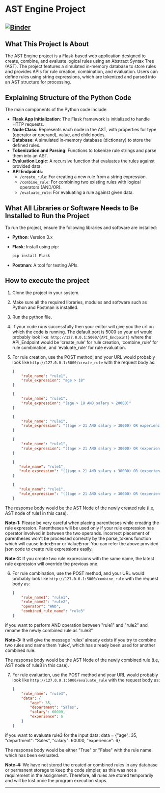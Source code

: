 # AST Engine Project

## [![Binder](https://mybinder.org/badge_logo.svg)](https://mybinder.org/v2/gh/Yashvardhan-Asthana/Python-Projects/main?urlpath=proxy/AST-Engine/app.py)

## What This Project Is About

The AST Engine project is a Flask-based web application designed to create, combine, and evaluate logical rules using an Abstract Syntax Tree (AST). The project features a simulated in-memory database to store rules and provides APIs for rule creation, combination, and evaluation. Users can define rules using string expressions, which are tokenized and parsed into an AST structure for processing.

## Explaining Structure of the Python Code

The main components of the Python code include:

- **Flask App Initialization**: The Flask framework is initialized to handle HTTP requests.
- **Node Class**: Represents each node in the AST, with properties for type (operator or operand), value, and child nodes.
- **Database**: A simulated in-memory database (dictionary) to store the defined rules.
- **Tokenization and Parsing**: Functions to tokenize rule strings and parse them into an AST.
- **Evaluation Logic**: A recursive function that evaluates the rules against provided data.
- **API Endpoints**: 
  - `/create_rule`: For creating a new rule from a string expression.
  - `/combine_rule`: For combining two existing rules with logical operators (AND/OR).
  - `/evaluate_rule`: For evaluating a rule against given data.

## What All Libraries or Software Needs to Be Installed to Run the Project

To run the project, ensure the following libraries and software are installed:

- **Python**: Version 3.x
- **Flask**: Install using pip:
  
  ```bash
  pip install Flask
- **Postman**: A tool for testing APIs.

## How to execute the project

1. Clone the project in your system.
2. Make sure all the required libraries, modules and software such as Python and Postman is installed.
3. Run the python file.
4. If your code runs successfully then your editor will give you the url on which the code is running. The default port is 5000 so your url would probably look like: `http://127.0.0.1:5000/{API_Endpoint}` where the API_Endpoint would be 'create_rule' for rule creation, 'combine_rule' for rule combination, and 'evaluate_rule' for rule evaluation.

5. For rule creation, use the POST method, and your URL would probably look like `http://127.0.0.1:5000/create_rule` with the request body as:

   ```json
   {
       "rule_name": "rule1",
       "rule_expression": "age > 18"
   }
   ```

   ```json
   {
       "rule_name": "rule1",
       "rule_expression": "(age > 18 AND salary > 20000)"
   }
   ```

   ```json
   {
       "rule_name": "rule1",
       "rule_expression": "((age > 21 AND salary > 30000) OR experience > 5)"
   }
   ```

   ```json
   {
       "rule_name": "rule1",
       "rule_expression": "((age > 21 AND salary > 30000) OR (experience > 5 AND rating > 4))"
   }
   ```


    ```json
   {
       "rule_name": "rule1",
       "rule_expression": "(((age > 21 AND salary > 30000) OR (experience > 5 AND rating > 4)) AND education == 'Bachelor')"
   }
    ```


    ```json
   {
       "rule_name": "rule1",
       "rule_expression": "(((age > 21 AND salary > 30000) OR (experience > 5 AND rating > 4)) AND (education == 'Bachelor' OR degree == 'Master'))"
   }
    ```


The response body would be the AST Node of the newly created rule (i.e, AST node of rule1 in this case).

**Note-1:** Please be very careful when placing parentheses while creating the rule expression. Parentheses will be used only if your rule expression has operator involved in between the two operands. Incorrect placement of parentheses won't be processed correctly by the parse_tokens function which will cause IndexError or ValueError. You can refer the above provided json code to create rule expressions easily.

**Note-2:** If you create two rule expressions with the same name, the latest rule expression will override the previous one.

6. For rule combination, use the POST method, and your URL would probably look like `http://127.0.0.1:5000/combine_rule` with the request body as:

   ```json
   {
       "rule_name1": "rule1",
       "rule_name2": "rule2",
       "operator": "AND", 
       "combined_rule_name": "rule3"
   }
   ```

if you want to perform AND operation between "rule1" and "rule2" and rename the newly combined rule as "rule3"

**Note-3:** It will give the message 'rulex' already exists if you try to combine two rules and name them 'rulex', which has already been used for another combined rule.

The response body would be the AST Node of the newly combined rule (i.e, AST node of rule3 in this case).

7. For rule evaluation, use the POST method and your URL would probably look like `http://127.0.0.1:5000/evaluate_rule` with the request body as:

   ```json
   {
       "rule_name": "rule3",
       "data": {
           "age": 35,
           "department": "Sales",
           "salary": 60000,
           "experience": 6
       }
   }
   ```

if you want to evaluate rule3 for the input data: data = {"age": 35, "department": "Sales", "salary": 60000, "experience": 6}

The response body would be either "True" or "False" with the rule name which has been evaluated.

**Note-4:** We have not stored the created or combined rules in any database or permanent storage to keep the code simpler, as this was not a requirement in the assignment. Therefore, all rules are stored temporarily and will be lost once the program execution stops.

---
